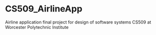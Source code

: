 # CS509_AirlineApp
Airline application final project for design of software systems CS509 at Worcester Polytechnic Institute
